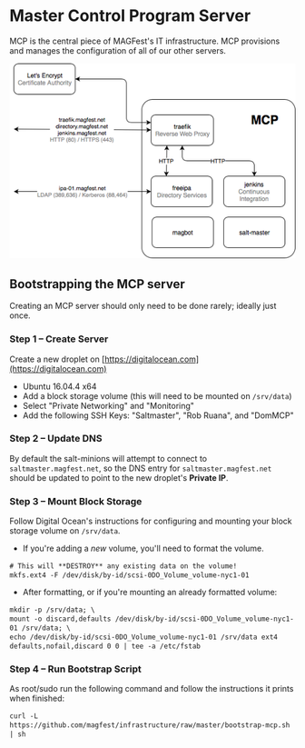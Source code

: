 # Master Control Program Server

MCP is the central piece of MAGFest's IT infrastructure. MCP provisions and
manages the configuration of all of our other servers.

<img src="assets/images/mcp.png" alt="MCP Network Diagram" class="inline"/>

## Bootstrapping the MCP server

Creating an MCP server should only need to be done rarely; ideally just once.

### Step 1 – Create Server

Create a new droplet on [https://digitalocean.com](https://digitalocean.com)
  * Ubuntu 16.04.4 x64
  * Add a block storage volume (this will need to be mounted on `/srv/data`)
  * Select "Private Networking" and "Monitoring"
  * Add the following SSH Keys: "Saltmaster", "Rob Ruana", and "DomMCP"

### Step 2 – Update DNS

By default the salt-minions will attempt to connect to `saltmaster.magfest.net`,
so the DNS entry for `saltmaster.magfest.net` should be updated to point to the
new droplet's **Private IP**.

### Step 3 – Mount Block Storage

Follow Digital Ocean's instructions for configuring and mounting your block storage volume on `/srv/data`.
  * If you're adding a _new_ volume, you'll need to format the volume.
    <span class="highlight"><span class="err">
```
# This will **DESTROY** any existing data on the volume!
mkfs.ext4 -F /dev/disk/by-id/scsi-0DO_Volume_volume-nyc1-01
```
</span></span>
  * After formatting, or if you're mounting an already formatted volume:
```
mkdir -p /srv/data; \
mount -o discard,defaults /dev/disk/by-id/scsi-0DO_Volume_volume-nyc1-01 /srv/data; \
echo /dev/disk/by-id/scsi-0DO_Volume_volume-nyc1-01 /srv/data ext4 defaults,nofail,discard 0 0 | tee -a /etc/fstab
```

### Step 4 – Run Bootstrap Script

As root/sudo run the following command and follow the instructions it prints when finished:
```
curl -L https://github.com/magfest/infrastructure/raw/master/bootstrap-mcp.sh | sh
```
